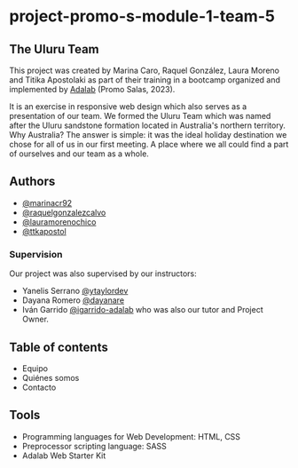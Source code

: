 
# project-promo-s-module-1-team-5

## The Uluru Team

This project was created by Marina Caro, Raquel González, Laura Moreno and Titika Apostolaki as part of their training in a bootcamp organized and implemented by [Adalab](https://adalab.es/) (Promo Salas, 2023).

It is an exercise in responsive web design which also serves as a presentation of our team. We formed the Uluru Team which was named after the Uluru sandstone formation located in Australia's northern territory. Why Australia? The answer is simple: it was the ideal holiday destination we chose for all of us in our first meeting. A place where we all could find a part of ourselves and our team as a whole.  

## Authors

- [@marinacr92](https://github.com/marinacr92)
- [@raquelgonzalezcalvo](https://github.com/raquelgonzalezcalvo)
- [@lauramorenochico](https://github.com/lauramorenochico)
- [@ttkapostol](https://github.com/ttkapostol)

### Supervision

Our project was also supervised by our instructors:

- Yanelis Serrano [@ytaylordev](https://github.com/ytaylordev)
- Dayana Romero [@dayanare](https://github.com/dayanare)
- Iván Garrido [@igarrido-adalab](https://github.com/igarrido-adalab) who was also our tutor and Project Owner.

## Table of contents

- Equipo
- Quiénes somos
- Contacto

## Tools

- Programming languages for Web Development: HTML, CSS
- Preprocessor scripting language: SASS
- Adalab Web Starter Kit

